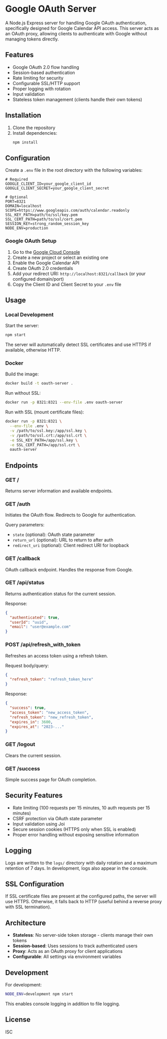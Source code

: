 # Google OAuth Server

A Node.js Express server for handling Google OAuth authentication, specifically designed for Google Calendar API access. This server acts as an OAuth proxy, allowing clients to authenticate with Google without managing tokens directly.

## Features

- Google OAuth 2.0 flow handling
- Session-based authentication
- Rate limiting for security
- Configurable SSL/HTTP support
- Proper logging with rotation
- Input validation
- Stateless token management (clients handle their own tokens)

## Installation

1. Clone the repository
2. Install dependencies:
   ```bash
   npm install
   ```

## Configuration

Create a `.env` file in the root directory with the following variables:

```env
# Required
GOOGLE_CLIENT_ID=your_google_client_id
GOOGLE_CLIENT_SECRET=your_google_client_secret

# Optional
PORT=8321
DOMAIN=localhost
SCOPE=https://www.googleapis.com/auth/calendar.readonly
SSL_KEY_PATH=path/to/ssl/key.pem
SSL_CERT_PATH=path/to/ssl/cert.pem
SESSION_KEY=strong_random_session_key
NODE_ENV=production
```

### Google OAuth Setup

1. Go to the [Google Cloud Console](https://console.cloud.google.com/)
2. Create a new project or select an existing one
3. Enable the Google Calendar API
4. Create OAuth 2.0 credentials
5. Add your redirect URI: `http://localhost:8321/callback` (or your configured domain/port)
6. Copy the Client ID and Client Secret to your `.env` file

## Usage

### Local Development
Start the server:
```bash
npm start
```

The server will automatically detect SSL certificates and use HTTPS if available, otherwise HTTP.

### Docker
Build the image:
```bash
docker build -t oauth-server .
```

Run without SSL:
```bash
docker run -p 8321:8321 --env-file .env oauth-server
```

Run with SSL (mount certificate files):
```bash
docker run -p 8321:8321 \
  --env-file .env \
  -v /path/to/ssl.key:/app/ssl.key \
  -v /path/to/ssl.crt:/app/ssl.crt \
  -e SSL_KEY_PATH=/app/ssl.key \
  -e SSL_CERT_PATH=/app/ssl.crt \
  oauth-server
```

## Endpoints

### GET /
Returns server information and available endpoints.

### GET /auth
Initiates the OAuth flow. Redirects to Google for authentication.

Query parameters:
- `state` (optional): OAuth state parameter
- `return_url` (optional): URL to return to after auth
- `redirect_uri` (optional): Client redirect URI for loopback

### GET /callback
OAuth callback endpoint. Handles the response from Google.

### GET /api/status
Returns authentication status for the current session.

Response:
```json
{
  "authenticated": true,
  "userId": "uuid",
  "email": "user@example.com"
}
```

### POST /api/refresh_with_token
Refreshes an access token using a refresh token.

Request body/query:
```json
{
  "refresh_token": "refresh_token_here"
}
```

Response:
```json
{
  "success": true,
  "access_token": "new_access_token",
  "refresh_token": "new_refresh_token",
  "expires_in": 3600,
  "expires_at": "2023-..."
}
```

### GET /logout
Clears the current session.

### GET /success
Simple success page for OAuth completion.

## Security Features

- Rate limiting (100 requests per 15 minutes, 10 auth requests per 15 minutes)
- CSRF protection via OAuth state parameter
- Input validation using Joi
- Secure session cookies (HTTPS only when SSL is enabled)
- Proper error handling without exposing sensitive information

## Logging

Logs are written to the `logs/` directory with daily rotation and a maximum retention of 7 days. In development, logs also appear in the console.

## SSL Configuration

If SSL certificate files are present at the configured paths, the server will use HTTPS. Otherwise, it falls back to HTTP (useful behind a reverse proxy with SSL termination).

## Architecture

- **Stateless**: No server-side token storage - clients manage their own tokens
- **Session-based**: Uses sessions to track authenticated users
- **Proxy**: Acts as an OAuth proxy for client applications
- **Configurable**: All settings via environment variables

## Development

For development:
```bash
NODE_ENV=development npm start
```

This enables console logging in addition to file logging.

## License

ISC